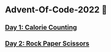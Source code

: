 # Advent-Of-Code-2022 🎄

## [Day 1: Calorie Counting](/Day%201:%20Calorie%20Counting)


## [Day 2: Rock Paper Scissors](/Day%202:%20Rock%20Paper%20Scissors)